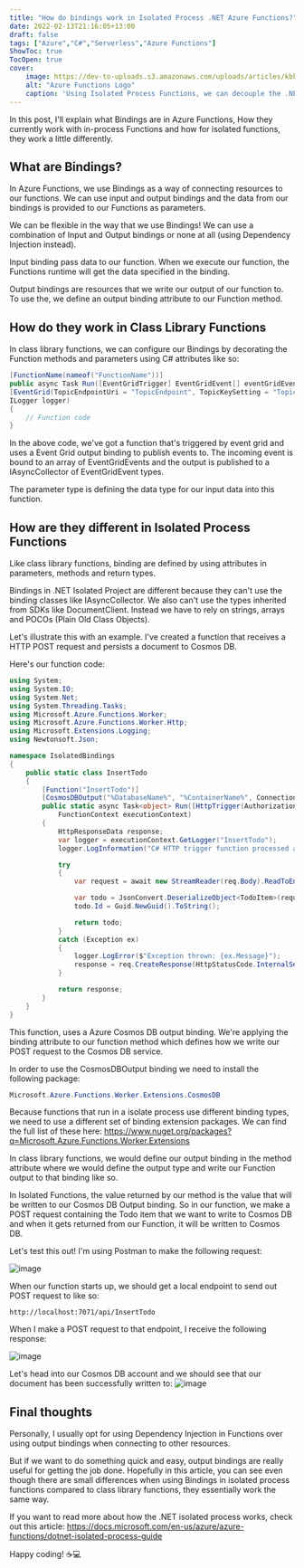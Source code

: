 ```yaml
---
title: "How do bindings work in Isolated Process .NET Azure Functions?"
date: 2022-02-13T21:16:05+13:00
draft: false
tags: ["Azure","C#","Serverless","Azure Functions"]
ShowToc: true
TocOpen: true
cover:
    image: https://dev-to-uploads.s3.amazonaws.com/uploads/articles/kbkpfcw43p59n1nl3wrj.png
    alt: "Azure Functions Logo"
    caption: 'Using Isolated Process Functions, we can decouple the .NET version from the Functions runtime'
---
```


In this post, I'll explain what Bindings are in Azure Functions, How they currently work with in-process Functions and how for isolated functions, they work a little differently.

## What are Bindings?

In Azure Functions, we use Bindings as a way of connecting resources to our functions. We can use input and output bindings and the data from our bindings is provided to our Functions as parameters.

We can be flexible in the way that we use Bindings! We can use a combination of Input and Output bindings or none at all (using Dependency Injection instead). 

Input binding pass data to our function. When we execute our function, the Functions runtime will get the data specified in the binding.

Output bindings are resources that we write our output of our function to. To use the, we define an output binding attribute to our Function method.

## How do they work in Class Library Functions

In class library functions, we can configure our Bindings by decorating the Function methods and parameters using C# attributes like so:

```csharp
[FunctionName(nameof("FunctionName"))]
public async Task Run([EventGridTrigger] EventGridEvent[] eventGridEvents,
[EventGrid(TopicEndpointUri = "TopicEndpoint", TopicKeySetting = "TopicKey")] IAsyncCollector<EventGridEvent> outputEvents,
ILogger logger)
{
    // Function code
}
```

In the above code, we've got a function that's triggered by event grid and uses a Event Grid output binding to publish events to. The incoming event is bound to an array of EventGridEvents and the output is published to a IAsyncCollector of EventGridEvent types.

The parameter type is defining the data type for our input data into this function.

## How are they different in Isolated Process Functions

Like class library functions, binding are defined by using attributes in parameters, methods and return types.

Bindings in .NET Isolated Project are different because they can't use the binding classes like IAsyncCollector<T>. We also can't use the types inherited from SDKs like DocumentClient. Instead we have to rely on strings, arrays and POCOs (Plain Old Class Objects).

Let's illustrate this with an example. I've created a function that receives a HTTP POST request and persists a document to Cosmos DB.

Here's our function code:

```csharp
using System;
using System.IO;
using System.Net;
using System.Threading.Tasks;
using Microsoft.Azure.Functions.Worker;
using Microsoft.Azure.Functions.Worker.Http;
using Microsoft.Extensions.Logging;
using Newtonsoft.Json;

namespace IsolatedBindings
{
    public static class InsertTodo
    {
        [Function("InsertTodo")]
        [CosmosDBOutput("%DatabaseName%", "%ContainerName%", ConnectionStringSetting = "CosmosDBConnectionString")]
        public static async Task<object> Run([HttpTrigger(AuthorizationLevel.Anonymous, "post")] HttpRequestData req,            
            FunctionContext executionContext)
        {
            HttpResponseData response;
            var logger = executionContext.GetLogger("InsertTodo");
            logger.LogInformation("C# HTTP trigger function processed a request.");

            try
            {
                var request = await new StreamReader(req.Body).ReadToEndAsync();

                var todo = JsonConvert.DeserializeObject<TodoItem>(request);
                todo.Id = Guid.NewGuid().ToString();

                return todo;
            }
            catch (Exception ex)
            {
                logger.LogError($"Exception thrown: {ex.Message}");
                response = req.CreateResponse(HttpStatusCode.InternalServerError);
            }

            return response;
        }
    }
}
```

This function, uses a Azure Cosmos DB output binding. We're applying the binding attribute to our function method which defines how we write our POST request to the Cosmos DB service.

In order to use the CosmosDBOutput binding we need to install the following package:

```csharp
Microsoft.Azure.Functions.Worker.Extensions.CosmosDB
```

Because functions that run in a isolate process use different binding types, we need to use a different set of binding extension packages. We can find the full list of these here: https://www.nuget.org/packages?q=Microsoft.Azure.Functions.Worker.Extensions

In class library functions, we would define our output binding in the method attribute where we would define the output type and write our Function output to that binding like so.

In Isolated Functions, the value returned by our method is the value that will be written to our Cosmos DB Output binding. So in our function, we make a POST request containing the Todo item that we want to write to Cosmos DB and when it gets returned from our Function, it will be written to Cosmos DB.

Let's test this out! I'm using Postman to make the following request:

![image](https://dev-to-uploads.s3.amazonaws.com/uploads/articles/t6yht9c9c9tp7gvk5xdg.png)

When our function starts up, we should get a local endpoint to send out POST request to like so:

```
http://localhost:7071/api/InsertTodo
```

When I make a POST request to that endpoint, I receive the following response:

![image](https://dev-to-uploads.s3.amazonaws.com/uploads/articles/uw83fht5cdhug6imooer.png)
 
Let's head into our Cosmos DB account and we should see that our document has been successfully written to:
![image](https://dev-to-uploads.s3.amazonaws.com/uploads/articles/u38m2ryrxnjczczo9xkc.png)

## Final thoughts

Personally, I usually opt for using Dependency Injection in Functions over using output bindings when connecting to other resources. 

But if we want to do something quick and easy, output bindings are really useful for getting the job done. Hopefully in this article, you can see even though there are small differences when using Bindings in isolated process functions compared to class library functions, they essentially work the same way.

If you want to read more about how the .NET isolated process works, check out this article: https://docs.microsoft.com/en-us/azure/azure-functions/dotnet-isolated-process-guide

Happy coding! ☕💻

